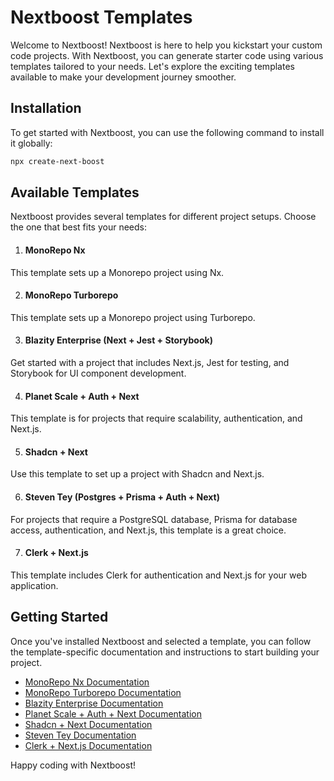 
# Nextboost Templates

Welcome to Nextboost! Nextboost is here to help you kickstart your custom code projects. With Nextboost, you can generate starter code using various templates tailored to your needs. Let's explore the exciting templates available to make your development journey smoother.

## Installation

To get started with Nextboost, you can use the following command to install it globally:

```bash
npx create-next-boost

```

## Available Templates
Nextboost provides several templates for different project setups. Choose the one that best fits your needs:

1. #### MonoRepo Nx
This template sets up a Monorepo project using Nx.

2. #### MonoRepo Turborepo
This template sets up a Monorepo project using Turborepo.

3. #### Blazity Enterprise (Next + Jest + Storybook)
Get started with a project that includes Next.js, Jest for testing, and Storybook for UI component development.

4. #### Planet Scale + Auth + Next
This template is for projects that require scalability, authentication, and Next.js.

5. #### Shadcn + Next
Use this template to set up a project with Shadcn and Next.js.

6. #### Steven Tey (Postgres + Prisma + Auth + Next)
For projects that require a PostgreSQL database, Prisma for database access, authentication, and Next.js, this template is a great choice.

7. #### Clerk + Next.js
This template includes Clerk for authentication and Next.js for your web application.


## Getting Started
Once you've installed Nextboost and selected a template, you can follow the template-specific documentation and instructions to start building your project.

- [MonoRepo Nx Documentation](https://github.com/vercel/examples/tree/main/solutions/nx-monorepo)
- [MonoRepo Turborepo Documentation](https://github.com/vercel/turbo/tree/main/examples/basic)
- [Blazity Enterprise Documentation](https://github.com/Blazity/next-enterprise)
- [Planet Scale + Auth + Next Documentation](https://github.com/planetscale/nextjs-planetscale-starter)
- [Shadcn + Next Documentation](https://github.com/shadcn-ui/next-template)
- [Steven Tey Documentation](https://github.com/vercel/nextjs-postgres-auth-starter)
- [Clerk + Next.js Documentation](https://github.com/clerkinc/clerk-nextjs-starter)


Happy coding with Nextboost!






